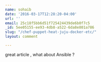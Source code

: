 ```yaml
---
name: sohaib
date: '2016-03-17T12:28:20-04:00'
url: ''
email: 25c18f5bb6d51f725424439de6b0f7c5
_id: 5ee05155-ee93-4db8-a522-6da8e801a786
slug: "/chef-puppet-heat-juju-docker-etc/"
layout: comment

---
```


great article , what about Ansible ?
